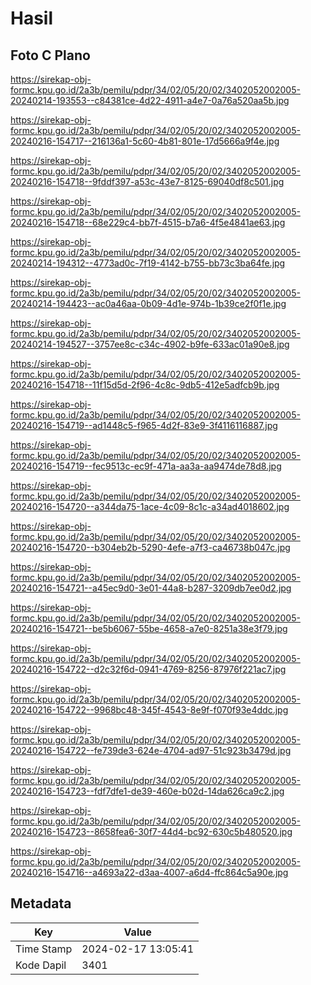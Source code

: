 # Hasil

## Foto C Plano

https://sirekap-obj-formc.kpu.go.id/2a3b/pemilu/pdpr/34/02/05/20/02/3402052002005-20240214-193553--c84381ce-4d22-4911-a4e7-0a76a520aa5b.jpg

https://sirekap-obj-formc.kpu.go.id/2a3b/pemilu/pdpr/34/02/05/20/02/3402052002005-20240216-154717--216136a1-5c60-4b81-801e-17d5666a9f4e.jpg

https://sirekap-obj-formc.kpu.go.id/2a3b/pemilu/pdpr/34/02/05/20/02/3402052002005-20240216-154718--9fddf397-a53c-43e7-8125-69040df8c501.jpg

https://sirekap-obj-formc.kpu.go.id/2a3b/pemilu/pdpr/34/02/05/20/02/3402052002005-20240216-154718--68e229c4-bb7f-4515-b7a6-4f5e4841ae63.jpg

https://sirekap-obj-formc.kpu.go.id/2a3b/pemilu/pdpr/34/02/05/20/02/3402052002005-20240214-194312--4773ad0c-7f19-4142-b755-bb73c3ba64fe.jpg

https://sirekap-obj-formc.kpu.go.id/2a3b/pemilu/pdpr/34/02/05/20/02/3402052002005-20240214-194423--ac0a46aa-0b09-4d1e-974b-1b39ce2f0f1e.jpg

https://sirekap-obj-formc.kpu.go.id/2a3b/pemilu/pdpr/34/02/05/20/02/3402052002005-20240214-194527--3757ee8c-c34c-4902-b9fe-633ac01a90e8.jpg

https://sirekap-obj-formc.kpu.go.id/2a3b/pemilu/pdpr/34/02/05/20/02/3402052002005-20240216-154718--11f15d5d-2f96-4c8c-9db5-412e5adfcb9b.jpg

https://sirekap-obj-formc.kpu.go.id/2a3b/pemilu/pdpr/34/02/05/20/02/3402052002005-20240216-154719--ad1448c5-f965-4d2f-83e9-3f4116116887.jpg

https://sirekap-obj-formc.kpu.go.id/2a3b/pemilu/pdpr/34/02/05/20/02/3402052002005-20240216-154719--fec9513c-ec9f-471a-aa3a-aa9474de78d8.jpg

https://sirekap-obj-formc.kpu.go.id/2a3b/pemilu/pdpr/34/02/05/20/02/3402052002005-20240216-154720--a344da75-1ace-4c09-8c1c-a34ad4018602.jpg

https://sirekap-obj-formc.kpu.go.id/2a3b/pemilu/pdpr/34/02/05/20/02/3402052002005-20240216-154720--b304eb2b-5290-4efe-a7f3-ca46738b047c.jpg

https://sirekap-obj-formc.kpu.go.id/2a3b/pemilu/pdpr/34/02/05/20/02/3402052002005-20240216-154721--a45ec9d0-3e01-44a8-b287-3209db7ee0d2.jpg

https://sirekap-obj-formc.kpu.go.id/2a3b/pemilu/pdpr/34/02/05/20/02/3402052002005-20240216-154721--be5b6067-55be-4658-a7e0-8251a38e3f79.jpg

https://sirekap-obj-formc.kpu.go.id/2a3b/pemilu/pdpr/34/02/05/20/02/3402052002005-20240216-154722--d2c32f6d-0941-4769-8256-87976f221ac7.jpg

https://sirekap-obj-formc.kpu.go.id/2a3b/pemilu/pdpr/34/02/05/20/02/3402052002005-20240216-154722--9968bc48-345f-4543-8e9f-f070f93e4ddc.jpg

https://sirekap-obj-formc.kpu.go.id/2a3b/pemilu/pdpr/34/02/05/20/02/3402052002005-20240216-154722--fe739de3-624e-4704-ad97-51c923b3479d.jpg

https://sirekap-obj-formc.kpu.go.id/2a3b/pemilu/pdpr/34/02/05/20/02/3402052002005-20240216-154723--fdf7dfe1-de39-460e-b02d-14da626ca9c2.jpg

https://sirekap-obj-formc.kpu.go.id/2a3b/pemilu/pdpr/34/02/05/20/02/3402052002005-20240216-154723--8658fea6-30f7-44d4-bc92-630c5b480520.jpg

https://sirekap-obj-formc.kpu.go.id/2a3b/pemilu/pdpr/34/02/05/20/02/3402052002005-20240216-154716--a4693a22-d3aa-4007-a6d4-ffc864c5a90e.jpg


## Metadata

| Key        | Value               |
| ---------- | ------------------- |
| Time Stamp | 2024-02-17 13:05:41 |
| Kode Dapil | 3401                |



